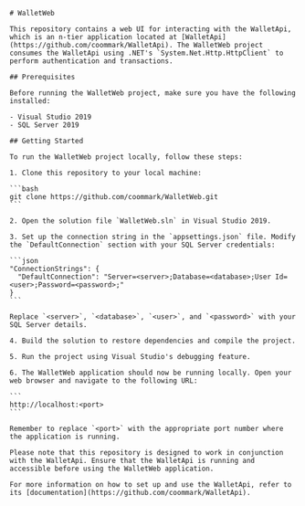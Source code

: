     # WalletWeb

    This repository contains a web UI for interacting with the WalletApi, which is an n-tier application located at [WalletApi](https://github.com/coommark/WalletApi). The WalletWeb project consumes the WalletApi using .NET's `System.Net.Http.HttpClient` to perform authentication and transactions.

    ## Prerequisites

    Before running the WalletWeb project, make sure you have the following installed:

    - Visual Studio 2019
    - SQL Server 2019

    ## Getting Started

    To run the WalletWeb project locally, follow these steps:

    1. Clone this repository to your local machine:

    ```bash
    git clone https://github.com/coommark/WalletWeb.git
    ```

    2. Open the solution file `WalletWeb.sln` in Visual Studio 2019.

    3. Set up the connection string in the `appsettings.json` file. Modify the `DefaultConnection` section with your SQL Server credentials:

    ```json
    "ConnectionStrings": {
      "DefaultConnection": "Server=<server>;Database=<database>;User Id=<user>;Password=<password>;"
    }
    ```

    Replace `<server>`, `<database>`, `<user>`, and `<password>` with your SQL Server details.

    4. Build the solution to restore dependencies and compile the project.

    5. Run the project using Visual Studio's debugging feature.

    6. The WalletWeb application should now be running locally. Open your web browser and navigate to the following URL:

    ```
    http://localhost:<port>
    ```

    Remember to replace `<port>` with the appropriate port number where the application is running.

    Please note that this repository is designed to work in conjunction with the WalletApi. Ensure that the WalletApi is running and accessible before using the WalletWeb application.

    For more information on how to set up and use the WalletApi, refer to its [documentation](https://github.com/coommark/WalletApi).
